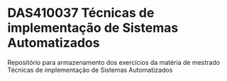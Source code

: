 # DAS410037 Técnicas de implementação de Sistemas Automatizados
Repositório para armazenamento dos exercícios da matéria de mestrado Técnicas de implementação de Sistemas Automatizados
